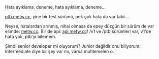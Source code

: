 Hata ayıklama, deneme, hata ayıklama, deneme... 

[ptb.metw.cc](https://ptb.metw.cc), yine bir test sürümü, pek çok hata da var tabii... 

Neyse, hatalardan arınmış, nihai olmasa da epey düzgün bir sürüm de var elimde: [metw.cc](https://www.metw.cc).
Bir de api: [api.metw.cc](https://api.metw.cc)! /v1 ve /ptb sürümleri var, v1'de hata yok, ptb'yi bilemem.

Şimdi senior developer mi oluyorum? Junior değildir onu biliyorum. Intermediate diye bir şey var mı, varsa muhtemelen o.
